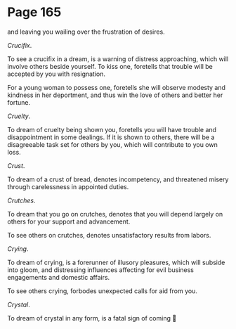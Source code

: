 # Page 165
and leaving you wailing over the frustration of desires.


_Crucifix_.


To see a crucifix in a dream, is a warning of distress approaching,
which will involve others beside yourself. To kiss one,
foretells that trouble will be accepted by you with resignation.


For a young woman to possess one, foretells she will observe
modesty and kindness in her deportment, and thus win the love
of others and better her fortune.


_Cruelty_.


To dream of cruelty being shown you, foretells you will have trouble
and disappointment in some dealings. If it is shown to others,
there will be a disagreeable task set for others by you,
which will contribute to you own loss.


_Crust_.


To dream of a crust of bread, denotes incompetency, and threatened misery
through carelessness in appointed duties.


_Crutches_.


To dream that you go on crutches, denotes that you will depend
largely on others for your support and advancement.


To see others on crutches, denotes unsatisfactory results from labors.


_Crying_.


To dream of crying, is a forerunner of illusory pleasures,
which will subside into gloom, and distressing influences
affecting for evil business engagements and domestic affairs.


To see others crying, forbodes unexpected calls for aid from you.


_Crystal_.


To dream of crystal in any form, is a fatal sign of coming
